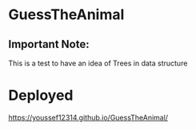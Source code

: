 # GuessTheAnimal

## Important Note:
This is a test to have an idea of Trees in data structure

# Deployed
https://youssef12314.github.io/GuessTheAnimal/
